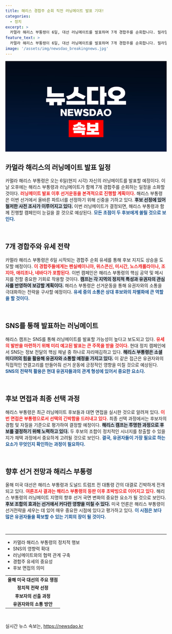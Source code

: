 ```yaml
---
title: 해리스 경합주 순회 직전 러닝메이트 발표 기대!
categories:
  - 정치
excerpt: >
  카멀라 해리스 부통령이 6일, 대선 러닝메이트를 발표하며 7개 경합주를 순회합니다. 필라델피아에서의 유세에 앞서 SNS를 통해 후보를 공개할 계획으로, 이번 발표가 대선 판도에 어떤 영향을 미칠지 귀추가 주목됩니다.
feature_text: >
  카멀라 해리스 부통령이 6일, 대선 러닝메이트를 발표하며 7개 경합주를 순회합니다. 필라델피아에서의 유세에 앞서 SNS를 통해 후보를 공개할 계획으로, 이번 발표가 대선 판도에 어떤 영향을 미칠지 귀추가 주목됩니다.
image: '/assets/img/newsdao_breakingnews.jpg'
---
```


<p><img src="/assets/img/newsdao_breakingnews.jpg" alt="ranknews 속보" /></p>

<h2 data-ke-size="size26">카멀라 해리스의 러닝메이트 발표 일정</h2>

<p data-ke-size="size16">카멀라 해리스 부통령은 오는 6일(현지 시각) 자신의 러닝메이트를 발표할 예정이다. 이날 오후에는 해리스 부통령과 러닝메이트가 함께 7개 경합주를 순회하는 일정을 소화할 것이다. <b><span style="color: #ee2323;">러닝메이트 발표 이후 선거운동을 본격적으로 진행할 계획이다.</span></b> 해리스 부통령은 이번 선거에서 올바른 파트너를 선정하기 위해 신중을 기하고 있다. <b><span style="background-color: #21538527;">후보 선정에 있어 철저한 사전 조사가 이루어지고 있다.</span></b> 이번 러닝메이트가 결정되면, 해리스 부통령과 함께 진행할 캠페인이 눈길을 끌 것으로 예상된다. <b><span style="color: #1a5490;">모든 초점이 두 후보에게 쏠릴 것으로 보인다.</span></b></p>

<p data-ke-size="size16">&nbsp;</p>

<h2 data-ke-size="size26">7개 경합주와 유세 전략</h2>

<p data-ke-size="size16">카멀라 해리스 부통령은 6일 시작되는 경합주 순회 유세를 통해 후보 지지도 상승을 도모할 예정이다. <b><span style="color: #ee2323;">이 경합주들에게는 펜실베이니아, 위스콘신, 미시간, 노스캐롤라이나, 조지아, 애리조나, 네바다가 포함된다.</span></b> 이번 캠페인은 해리스 부통령의 핵심 공약 및 메시지를 전할 중요한 기회로 작용할 것이다. <b><span style="background-color: #21538527;">캠프는 각 지역의 정치적 특성과 유권자의 관심사를 반영하여 보강할 계획이다.</span></b> 해리스 부통령은 선거운동을 통해 유권자와의 소통을 극대화하는 전략을 구사할 예정이다. <b><span style="color: #1a5490;">유세 중의 소통은 상대 후보와의 차별화에 큰 역할을 할 것이다.</span></b></p>

<p data-ke-size="size16">&nbsp;</p>

<h2 data-ke-size="size26">SNS를 통해 발표하는 러닝메이트</h2>

<p data-ke-size="size16">해리스 캠프는 SNS를 통해 러닝메이트를 발표할 가능성이 높다고 보도되고 있다. <b><span style="color: #ee2323;">유세의 발판을 마련하기 위해 미리 예고된 발표는 큰 주목을 받을 것이다.</span></b> 현대 정치 캠페인에서 SNS는 정보 전달의 핵심 채널 중 하나로 자리매김하고 있다. <b><span style="background-color: #21538527;">해리스 부통령은 소셜 미디어의 힘을 활용해 유권자와 소통할 예정을 가지고 있다.</span></b> 이 같은 접근은 유권자와의 직접적인 연결고리를 만들어줘 선거 운동에 긍정적인 영향을 미칠 것으로 예상된다. <b><span style="color: #1a5490;">SNS의 전략적 활용은 현대 유권자들과의 관계 형성에 있어서 중요한 요소다.</span></b></p>

<p data-ke-size="size16">&nbsp;</p>

<h2 data-ke-size="size26">후보 면접과 최종 선택 과정</h2>

<p data-ke-size="size16">해리스 부통령은 최근 러닝메이트 후보들과 대면 면접을 실시한 것으로 알려져 있다. <b><span style="color: #ee2323;">이번 면접은 부통령으로서 선택의 긴박함을 드러내고 있다.</span></b> 최종 선택 과정에서는 후보자의 경험 및 자질을 기준으로 평가하여 결정할 예정이다. <b><span style="background-color: #21538527;">해리스 캠프는 투명한 과정으로 후보를 결정하기 위해 노력하고 있다.</span></b> 두 후보의 조합이 정치적인 시너지를 창출할 수 있을지가 채택 과정에서 중요하게 고려될 것으로 보인다. <b><span style="color: #1a5490;">결국, 유권자들이 가장 필요로 하는 요소가 무엇인지 확인하는 과정이 필요하다.</span></b></p>

<p data-ke-size="size16">&nbsp;</p>

<h2 data-ke-size="size26">향후 선거 전망과 해리스 부통령</h2>

<p data-ke-size="size16">올해 미국 대선은 해리스 부통령과 도널드 트럼프 전 대통령 간의 대결로 긴박하게 전개되고 있다. <b><span style="color: #ee2323;">여론조사 결과는 해리스 부통령의 등판 이후 초박빙으로 이어지고 있다.</span></b> 해리스 부통령의 러닝메이트 지명의 향후 선거 국면 변화의 중요한 요소가 될 것으로 보인다. <b><span style="background-color: #21538527;">후보 조합의 효과는 선거애서 커다란 영향을 미칠 수 있다.</span></b> 미국 언론은 해리스 부통령이 선거전략을 세우는 데 있어 매우 중요한 시점에 있다고 평가하고 있다. <b><span style="color: #1a5490;">이 시점은 보다 많은 유권자들을 확보할 수 있는 기회의 장이 될 것이다.</span></b></p>

<p data-ke-size="size16">&nbsp;</p>

<hr>

<ul>
    <li>카멀라 해리스 부통령의 정치적 행보</li>
    <li>SNS의 영향력 확대</li>
    <li>러닝메이트와의 협력 관계 구축</li>
    <li>경합주 유세의 중요성</li>
    <li>후보 면접의 의미</li>
</ul>

<table>
    <tr>
        <td style="text-align: center; height: 17px;"><b>올해 미국 대선의 주요 쟁점</b></td>
    </tr>
    <tr>
        <td style="text-align: center; height: 17px;"><b>정치적 전략 선정</b></td>
    </tr>
    <tr>
        <td style="text-align: center; height: 17px;"><b>후보자의 선출 과정</b></td>
    </tr>
    <tr>
        <td style="text-align: center; height: 17px;"><b>유권자와의 소통 방안</b></td>
    </tr>
</table>

<p data-ke-size="size16">&nbsp;</p>
실시간 뉴스 속보는, <a href="https://newsdao.kr" rel="dofollow">https://newsdao.kr</a>


